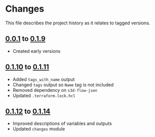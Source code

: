 # Changes
This file describes the project history as it relates to tagged versions.

## [0.0.1](.) to [0.1.9](.)
- Created early versions

## [0.1.10](.) to [0.1.11](.)
- Added `tags_with_name` output
- Changed `tags` output so `Name` tag is not included
- Removed dependency on `s3d-flow-json`
- Updated `.terraform.lock.hcl`

## [0.1.12](.) to [0.1.14](.)
- Improved descriptions of variables and outputs
- Updated `changes` module
